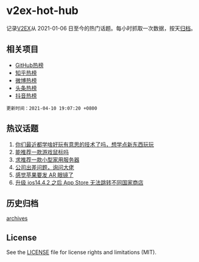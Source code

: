 # v2ex-hot-hub

 记录[V2EX](https://www.v2ex.com/)从 2021-01-06 日至今的热门话题。每小时抓取一次数据，按天[归档](archives)。
 
 ## 相关项目

- [GitHub热榜](https://github.com/snaildev/github-hot-hub)
- [知乎热榜](https://github.com/snaildev/zhihu-hot-hub)
- [微博热榜](https://github.com/snaildev/weibo-hot-hub)
- [头条热榜](https://github.com/snaildev/toutiao-hot-hub)
- [抖音热榜](https://github.com/snaildev/douyin-hot-hub)


 `更新时间：2021-04-10 19:07:20 +0800`

## 热议话题

1. [你们最近都学啥好玩有意思的技术了吗，想学点新东西玩玩](https://www.v2ex.com/t/769636)
1. [能推荐一款游戏鼠标吗](https://www.v2ex.com/t/769625)
1. [求推荐一款小型家用服务器](https://www.v2ex.com/t/769617)
1. [公司出差问题，询问大佬](https://www.v2ex.com/t/769691)
1. [感觉苹果要发 AR 眼镜了](https://www.v2ex.com/t/769664)
1. [升级 ios14.4.2 之后 App Store 无法跳转不同国家商店](https://www.v2ex.com/t/769676)

## 历史归档

[archives](archives)

## License

See the [LICENSE](LICENSE) file for license rights and limitations (MIT).
